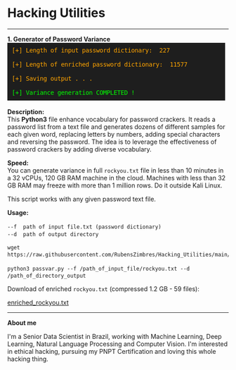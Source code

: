 # Hacking Utilities  
<hr>
<b>1. Generator of Password Variance</b>  
  
<img src=https://github.com/RubensZimbres/Hacking_Utilities/blob/main/output.png>
  
<b>Description:</b>  
This <b>Python3</b> file enhance vocabulary for password crackers. It reads a password list from a text file and generates dozens of different samples for each given word, replacing letters by numbers, adding special characters and reversing the password. The idea is to leverage the effectiveness of password crackers by adding diverse vocabulary.  
  
<b>Speed:</b>  
You can generate variance in full ```rockyou.txt``` file in less than 10 minutes in a 32 vCPUs, 120 GB RAM machine in the cloud. Machines with less than 32 GB RAM may freeze with more than 1 million rows. Do it outside Kali Linux. 

This script works with any given password text file.  
  
<b>Usage:</b>  
  
```--f  path of input file.txt (password dictionary)```  
```--d  path of output directory ```

  
```
wget https://raw.githubusercontent.com/RubensZimbres/Hacking_Utilities/main/passvar.py  

python3 passvar.py --f /path_of_input_file/rockyou.txt --d /path_of_directory_output
```  
  
Download of enriched ```rockyou.txt``` (compressed 1.2 GB - 59 files):  

<a href="https://drive.google.com/file/d/1ivEzir7FY3_LcPXwE7rNxEJ9xsFLmmwE/view?usp=sharing">enriched_rockyou.txt</a>
<hr>
<b>About me</b>  
  
I'm a Senior Data Scientist in Brazil, working with Machine Learning, Deep Learning, Natural Language Processing and Computer Vision. I'm interested in ethical hacking, pursuing my PNPT Certification and loving this whole hacking thing.
